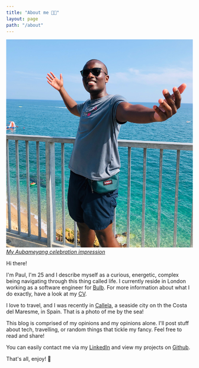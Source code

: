 ```yaml
---
title: "About me 👋🏾"
layout: page
path: "/about"
---
```


![😁](./me.jpeg)
[_My Aubameyang celebration impression_](https://t.resfu.com/media/img_news/afp_en_2f664c243fe923b41c68f089f593320cfcdca747.jpg?size=776x&q=60)

Hi there!

I'm Paul, I'm 25 and I describe myself as a curious, energetic, complex being navigating through this thing called life. I currently reside in London working as a software engineer for [Bulb](https://www.bulb.co.uk). For more information about what I do exactly, have a look at my [CV](./paulwawerucv2.pdf).

I love to travel, and I was recently in [Callela](https://www.google.com/maps/place/Calella,+Barcelona,+Spain/@41.6163727,2.6356562,14z/data=!3m1!4b1!4m5!3m4!1s0x12bb39b04518c207:0x56ef369d70456b28!8m2!3d41.6134346!4d2.6535552), a seaside city on th the Costa del Maresme, in Spain. That is a photo of me by the sea!

This blog is comprised of my opinions and my opinions alone. I'll post stuff about tech, travelling, or random things that tickle my fancy. Feel free to read and share!

You can easily contact me via my [LinkedIn](https://www.linkedin.com/in/paul-waweru-35652594/) and view my projects on [Github](https://github.com/paulmbw).

That's all, enjoy! 👻